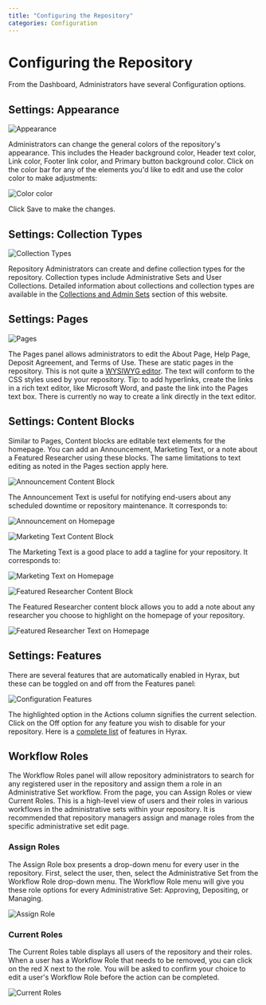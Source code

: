 ```yaml
---
title: "Configuring the Repository"
categories: Configuration
---
```

# Configuring the Repository

From the Dashboard, Administrators have several Configuration options.

## Settings: Appearance

![Appearance](images\screenshots\admin-configuration-appearance.png)

Administrators can change the general colors of the repository's appearance. This includes the Header background color, Header text color, Link color, Footer link color, and Primary button background color. Click on the color bar for any of the elements you'd like to edit and use the color color to make adjustments:

![Color color](images\screenshots\admin-configuration-appearance-colors.png)

Click Save to make the changes.

## Settings: Collection Types

![Collection Types](images\screenshots\admin-configuration-collection-types.png)

Repository Administrators can create and define collection types for the repository. Collection types include Administrative Sets and User Collections. Detailed information about collections and collection types are available in the [Collections and Admin Sets](http://samvera.github.io/collection-overview.html) section of this website.

## Settings: Pages

![Pages](images\screenshots\admin-configuration-pages.png)

The Pages panel allows administrators to edit the About Page, Help Page, Deposit Agreement, and Terms of Use. These are static pages in the repository. This is not quite a [WYSIWYG editor](https://en.wikipedia.org/wiki/WYSIWYG). The text will conform to the CSS styles used by your repository. Tip: to add hyperlinks, create the links in a rich text editor, like Microsoft Word, and paste the link into the Pages text box. There is currently no way to create a link directly in the text editor.

## Settings: Content Blocks

Similar to Pages, Content blocks are editable text elements for the homepage. You can add an Announcement, Marketing Text, or a note about a Featured Researcher using these blocks. The same limitations to text editing as noted in the Pages section apply here.

![Announcement Content Block](images\screenshots\admin-configuration-contentblocks-announcements.png)

The Announcement Text is useful for notifying end-users about any scheduled downtime or repository maintenance. It corresponds to:

![Announcement on Homepage](images\screenshots\admin-configuration-announcement-homepage.png)

![Marketing Text Content Block](images\screenshots\admin-configuration-contentblocks-marketing.png)

The Marketing Text is a good place to add a tagline for your repository. It corresponds to:

![Marketing Text on Homepage](images\screenshots\admin-configuration-marketing-homepage.png)

![Featured Researcher Content Block](images\screenshots\admin-configuration-contentblocks-featured.png)

The Featured Researcher content block allows you to add a note about any researcher you choose to highlight on the homepage of your repository.

![Featured Researcher Text on Homepage](images\screenshots\admin-configuration-featured-homepage.png)

## Settings: Features

There are several features that are automatically enabled in Hyrax, but these can be toggled on and off from the Features panel:

![Configuration Features](images\screenshots\admin-configuration-features-2.1.png)

The highlighted option in the Actions column signifies the current selection. Click on the Off option for any feature you wish to disable for your repository. Here is a [complete list](https://github.com/samvera/hyrax/wiki/Feature-matrix) of features in Hyrax.

## Workflow Roles

The Workflow Roles panel will allow repository administrators to search for any registered user in the repository and assign them a role in an Administrative Set workflow. From the page, you can Assign Roles or view Current Roles. This is a high-level view of users and their roles in various workflows in the administrative sets within your repository. It is recommended that repository managers assign and manage roles from the specific administrative set edit page.

### Assign Roles

The Assign Role box presents a drop-down menu for every user in the repository. First, select the user, then, select the Administrative Set from the Workflow Role drop-down menu. The Workflow Role menu will give you these role options for every Administrative Set: Approving, Depositing, or Managing.

![Assign Role](images\screenshots\assign-roles-2.png)

### Current Roles

The Current Roles table displays all users of the repository and their roles. When a user has a Workflow Role that needs to be removed, you can click on the red X next to the role. You will be asked to confirm your choice to edit a user's Workflow Role before the action can be completed.

![Current Roles](images\screenshots\current-roles-2.png)
